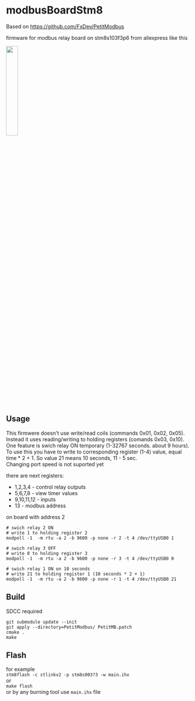 
# modbusBoardStm8

Based on https://github.com/FxDev/PetitModbus  

firmware for modbus relay board on stm8s103f3p6 from aliexpress like this

<img src="https://user-images.githubusercontent.com/54972378/241314984-3c989ff9-a669-4bab-ac4f-f279179654cc.jpg" width="25%">

## Usage
This firmwere doesn't use write/read coils (commands 0x01, 0x02, 0x05). Instead it uses reading/writing to holding registers (comands 0x03, 0x10).  
One feature is swich relay ON temporary (1-32767 seconds. about 9 hours). То use this you have to write to corresponding register (1-4) value, equal time * 2 + 1. So value 21 means 10 seconds, 11 - 5 sec.  
Changing port speed is not suported yet

there are next registers:  
 - 1,2,3,4 - control relay outputs
 - 5,6,7,8 - view timer values
 - 9,10,11,12 - inputs
 - 13 - modbus address

on board with address 2
```
# swich relay 2 ON
# write 1 to holding register 2
modpoll -1  -m rtu -a 2 -b 9600 -p none -r 2 -t 4 /dev/ttyUSB0 1

# swich relay 3 OFF
# write 0 to holding register 3
modpoll -1  -m rtu -a 2 -b 9600 -p none -r 3 -t 4 /dev/ttyUSB0 0

# swich relay 1 ON on 10 seconds
# write 21 to holding register 1 (10 seconds * 2 + 1)
modpoll -1  -m rtu -a 2 -b 9600 -p none -r 1 -t 4 /dev/ttyUSB0 21

```

## Build

SDCC required
```
git submodule update --init
git apply --directory=PetitModbus/ PetitMB.patch
cmake .
make
```

## Flash
for example  
`stm8flash -c stlinkv2 -p stm8s003?3 -w main.ihx`  
or  
`make flash`  
or by any burning tool use `main.ihx` file

